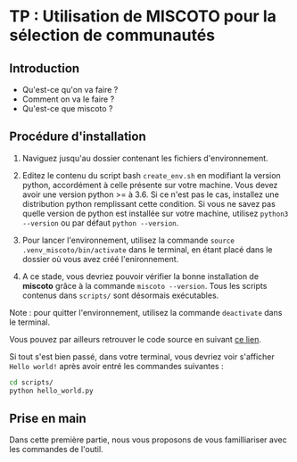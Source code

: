 # TP : Utilisation de MISCOTO pour la sélection de communautés

## Introduction

+ Qu'est-ce qu'on va faire ?
+ Comment on va le faire ?
+ Qu'est-ce que miscoto ?

## Procédure d'installation

1) Naviguez jusqu'au dossier contenant les fichiers d'environnement.

2) Editez le contenu du script bash `create_env.sh` en modifiant la version python, accordément à celle présente sur votre machine.
Vous devez avoir une version python >= à 3.6. Si ce n'est pas le cas, installez une distribution python remplissant cette condition. Si vous ne savez pas quelle version de python est installée sur votre machine, utilisez `python3 --version` ou par défaut `python --version`.

3) Pour lancer l'environnement, utilisez la commande `source .venv_miscoto/bin/activate` dans le terminal, en étant placé dans le dossier où vous avez créé l'enironnement.

4) A ce stade, vous devriez pouvoir vérifier la bonne installation de **miscoto** grâce à la commande `miscoto --version`. Tous les scripts contenus dans `scripts/` sont désormais exécutables.

Note : pour quitter l'environnement, utilisez la commande `deactivate` dans le terminal.

Vous pouvez par ailleurs retrouver le code source en suivant [ce lien](https://github.com/cfrioux/miscoto).

Si tout s'est bien passé, dans votre terminal, vous devriez voir s'afficher `Hello world!` après avoir entré les commandes suivantes :
```bash
cd scripts/
python hello_world.py
```

## Prise en main

Dans cette première partie, nous vous proposons de vous familliariser avec les commandes de l'outil.

